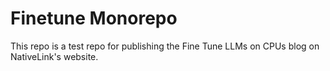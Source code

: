 # Finetune Monorepo

This repo is a test repo for publishing the Fine Tune LLMs on CPUs blog on NativeLink's website.
